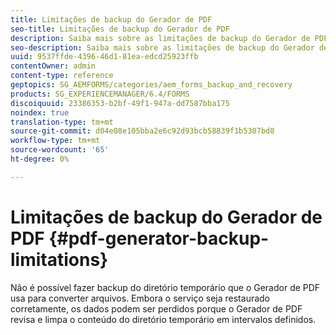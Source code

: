 ```yaml
---
title: Limitações de backup do Gerador de PDF
seo-title: Limitações de backup do Gerador de PDF
description: Saiba mais sobre as limitações de backup do Gerador de PDF.
seo-description: Saiba mais sobre as limitações de backup do Gerador de PDF.
uuid: 9537ffde-4396-46d1-81ea-edcd25923ffb
contentOwner: admin
content-type: reference
geptopics: SG_AEMFORMS/categories/aem_forms_backup_and_recovery
products: SG_EXPERIENCEMANAGER/6.4/FORMS
discoiquuid: 23386353-b2bf-49f1-947a-dd7587bba175
noindex: true
translation-type: tm+mt
source-git-commit: d04e08e105bba2e6c92d93bcb58839f1b5307bd8
workflow-type: tm+mt
source-wordcount: '65'
ht-degree: 0%

---
```



# Limitações de backup do Gerador de PDF {#pdf-generator-backup-limitations}

Não é possível fazer backup do diretório temporário que o Gerador de PDF usa para converter arquivos. Embora o serviço seja restaurado corretamente, os dados podem ser perdidos porque o Gerador de PDF revisa e limpa o conteúdo do diretório temporário em intervalos definidos.
